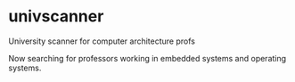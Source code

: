 # univscanner
University scanner for computer architecture profs


Now searching for professors working in embedded systems and operating systems.